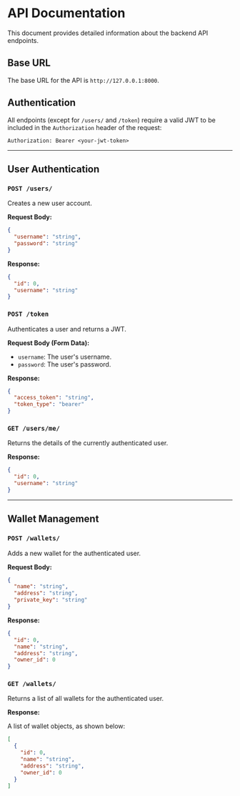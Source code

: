 # API Documentation

This document provides detailed information about the backend API endpoints.

## Base URL

The base URL for the API is `http://127.0.0.1:8000`.

## Authentication

All endpoints (except for `/users/` and `/token`) require a valid JWT to be included in the `Authorization` header of the request:

```
Authorization: Bearer <your-jwt-token>
```

---

## User Authentication

### `POST /users/`

Creates a new user account.

**Request Body:**

```json
{
  "username": "string",
  "password": "string"
}
```

**Response:**

```json
{
  "id": 0,
  "username": "string"
}
```

### `POST /token`

Authenticates a user and returns a JWT.

**Request Body (Form Data):**

-   `username`: The user's username.
-   `password`: The user's password.

**Response:**

```json
{
  "access_token": "string",
  "token_type": "bearer"
}
```

### `GET /users/me/`

Returns the details of the currently authenticated user.

**Response:**

```json
{
  "id": 0,
  "username": "string"
}
```

---

## Wallet Management

### `POST /wallets/`

Adds a new wallet for the authenticated user.

**Request Body:**

```json
{
  "name": "string",
  "address": "string",
  "private_key": "string"
}
```

**Response:**

```json
{
  "id": 0,
  "name": "string",
  "address": "string",
  "owner_id": 0
}
```

### `GET /wallets/`

Returns a list of all wallets for the authenticated user.

**Response:**

A list of wallet objects, as shown below:

```json
[
  {
    "id": 0,
    "name": "string",
    "address": "string",
    "owner_id": 0
  }
]
```
